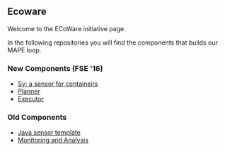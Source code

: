 ## Ecoware

Welcome to the ECoWare initiative page.

In the following repositories you will find the components that builds our MAPE loop.

### New Components (FSE '16)
- [Sy: a sensor for containeirs](https://github.com/deib-polimi/sy)
- [Planner](https://github.com/deib-polimi/ecoware-planning/)
- [Executor](https://github.com/deib-polimi/ecoware-executor)

### Old Components 

- [Java sensor template](https://github.com/deib-polimi/ecoware-monitoring/tree/master/ECoWare/src/ecoware/ecowareaccessmanager)
- [Monitoring and Analysis](https://github.com/deib-polimi/ecoware-monitoring) 
